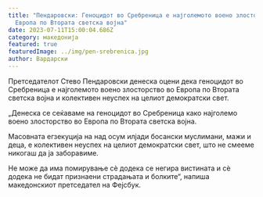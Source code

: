 ```yaml
---
title: "Пендаровски: Геноцидот во Сребреница е најголемото воено злосторство во
  Европа по Втората светска војна"
date: 2023-07-11T15:00:04.686Z
category: македонија
featured: true
featuredImage: ../img/pen-srebrenica.jpg
author: Вардарски
---
```

<!--StartFragment-->

Претседателот Стево Пендаровски денеска оцени дека геноцидот во Сребреница е најголемото воено злосторство во Европа по Втората светска војна и колективен неуспех на целиот демократски свет.

<!--EndFragment--><!--StartFragment-->

„Денеска се сеќаваме на геноцидот во Сребреница како најголемо воено злосторство во Европа по Втората светска војна.

Масовната егзекуција на над осум илјади босански муслимани, мажи и деца, е колективен неуспех на целиот демократски свет, што не смееме никогаш да ја заборавиме.

Не може да има помирување сè додека се негира вистината и сè додека не бидат признаени страдањата и болките“, напиша македонскиот претседател на Фејсбук.

<!--EndFragment-->